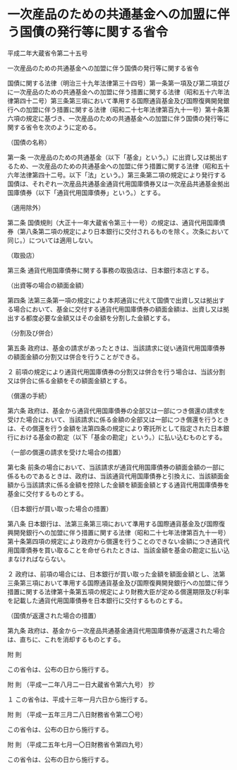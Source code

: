 # 一次産品のための共通基金への加盟に伴う国債の発行等に関する省令

平成二年大蔵省令第二十五号

一次産品のための共通基金への加盟に伴う国債の発行等に関する省令

国債に関する法律（明治三十九年法律第三十四号）第一条第一項及び第二項並びに一次産品のための共通基金への加盟に伴う措置に関する法律（昭和五十六年法律第四十二号）第三条第三項において準用する国際通貨基金及び国際復興開発銀行への加盟に伴う措置に関する法律（昭和二十七年法律第百九十一号）第十条第六項の規定に基づき、一次産品のための共通基金への加盟に伴う国債の発行等に関する省令を次のように定める。

（国債の名称）

第一条 一次産品のための共通基金（以下「基金」という。）に出資し又は拠出するため、一次産品のための共通基金への加盟に伴う措置に関する法律（昭和五十六年法律第四十二号。以下「法」という。）第三条第二項の規定により発行する国債は、それぞれ一次産品共通基金通貨代用国庫債券又は一次産品共通基金拠出国庫債券（以下「通貨代用国庫債券」という。）とする。

（適用除外）

第二条 国債規則（大正十一年大蔵省令第三十一号）の規定は、通貨代用国庫債券（第八条第二項の規定により日本銀行に交付されるものを除く。次条において同じ。）については適用しない。

（取扱店）

第三条 通貨代用国庫債券に関する事務の取扱店は、日本銀行本店とする。

（出資等の場合の額面金額）

第四条 法第三条第一項の規定により本邦通貨に代えて国債で出資し又は拠出する場合において、基金に交付する通貨代用国庫債券の額面金額は、出資し又は拠出する都度必要な金額又はその金額を分割した金額とする。

（分割及び併合）

第五条 政府は、基金の請求があったときは、当該請求に従い通貨代用国庫債券の額面金額の分割又は併合を行うことができる。

２ 前項の規定により通貨代用国庫債券の分割又は併合を行う場合は、当該分割又は併合に係る金額をその額面金額とする。

（償還の手続）

第六条 政府は、基金から通貨代用国庫債券の全部又は一部につき償還の請求を受けた場合において、当該請求に係る金額の全部又は一部につき償還を行うときは、その償還を行う金額を法第四条の規定により寄託所として指定された日本銀行における基金の勘定（以下「基金の勘定」という。）に払い込むものとする。

（一部の償還の請求を受けた場合の措置）

第七条 前条の場合において、当該請求が通貨代用国庫債券の額面金額の一部に係るものであるときは、政府は、当該通貨代用国庫債券と引換えに、当該額面金額から当該請求に係る金額を控除した金額を額面金額とする通貨代用国庫債券を基金に交付するものとする。

（日本銀行が買い取った場合の措置）

第八条 日本銀行は、法第三条第三項において準用する国際通貨基金及び国際復興開発銀行への加盟に伴う措置に関する法律（昭和二十七年法律第百九十一号）第十条第四項の規定により政府から償還を行うことのできない金額につき通貨代用国庫債券を買い取ることを命ぜられたときは、当該金額を基金の勘定に払い込まなければならない。

２ 政府は、前項の場合には、日本銀行が買い取った金額を額面金額とし、法第三条第三項において準用する国際通貨基金及び国際復興開発銀行への加盟に伴う措置に関する法律第十条第五項の規定により財務大臣が定める償還期限及び利率を記載した通貨代用国庫債券を日本銀行に交付するものとする。

（国債が返還された場合の措置）

第九条 政府は、基金から一次産品共通基金通貨代用国庫債券が返還された場合は、直ちに、これを消却するものとする。

附 則

この省令は、公布の日から施行する。

附 則 （平成一二年八月二一日大蔵省令第六九号） 抄

１ この省令は、平成十三年一月六日から施行する。

附 則 （平成一五年三月二八日財務省令第二〇号）

この省令は、公布の日から施行する。

附 則 （平成二五年七月一〇日財務省令第四九号）

この省令は、公布の日から施行する。
